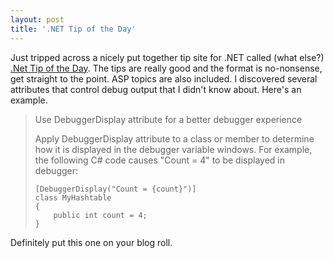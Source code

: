 ```yaml
---
layout: post
title: '.NET Tip of the Day'
---
```

Just tripped across a nicely put together tip site for .NET called (what else?) [.Net Tip of the Day](http://http://dotnettipoftheday.org/tips/). The tips are really good and the format is no-nonsense, get straight to the point. ASP topics are also included. I discovered several attributes that control debug output that I didn't know about. Here's an example.

> Use DebuggerDisplay attribute for a better debugger experience
> 
> Apply DebuggerDisplay attribute to a class or member to determine how it is displayed in the debugger variable windows. For example, the following C# code causes "Count = 4" to be displayed in debugger:
>     
>     [DebuggerDisplay("Count = {count}")]  
>     class MyHashtable  
>     {      
>         public int count = 4;  
>     }

Definitely put this one on your blog roll.  

